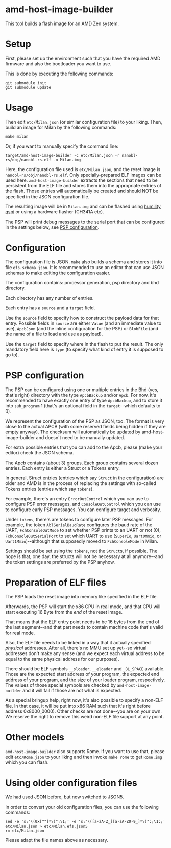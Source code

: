 # amd-host-image-builder

This tool builds a flash image for an AMD Zen system.

# Setup

First, please set up the environment such that you have the required AMD firmware and also the bootloader you want to use.

This is done by executing the following commands:

    git submodule init
    git submodule update

# Usage

Then edit `etc/Milan.json` (or similar configuration file) to your liking.
Then, build an image for Milan by the following commands:

    make milan

Or, if you want to manually specify the command line:

    target/amd-host-image-builder -c etc/Milan.json -r nanobl-rs/obj/nanobl-rs.elf -o Milan.img

Here, the configuration file used is `etc/Milan.json`, and the reset image is `nanobl-rs/obj/nanobl-rs.elf`. Only specially-prepared ELF images can be used here. `amd-host-image-builder` extracts the sections that need to be persistent from the ELF file and stores them into the appropriate entries of the flash. Those entries will automatically be created and should NOT be specified in the JSON configuration file.

The resulting image will be in `Milan.img` and can be flashed using [humility qspi](https://github.com/oxidecomputer/humility) or using a hardware flasher (CH341A etc).

The PSP will print debug messages to the serial port that can be configured in the settings below, see [PSP configuration](#psp-configuration).

# Configuration

The configuration file is JSON. `make` also builds a schema and stores it into file `efs.schema.json`. It is recommended to use an editor that can use JSON schemas to make editing the configuration easier.

The configuration contains: processor generation, psp directory and bhd directory.

Each directory has any number of entries.

Each entry has a `source` and a `target` field.

Use the `source` field to specify how to construct the payload data for that entry.
Possible fields in `source` are either `Value` (and an immediate value to use), `ApcbJson` (and the inline configuration for the PSP) or `BlobFile` (and the name of a file to load and use as payload).

Use the `target` field to specify where in the flash to put the result.
The only mandatory field here is `type` (to specify what kind of entry it is supposed to go to).

# PSP configuration

The PSP can be configured using one or multiple entries in the Bhd (yes, that's right) directory with the type `ApcbBackup` and/or `Apcb`. For now, it's recommended to have exactly one entry of type `ApcbBackup`, and to store it into `sub_program` 1 (that's an optional field in the `target`--which defaults to 0).

We represent the configuration of the PSP as JSON, too. The format is very close to the actual APCB (with some reserved fields being hidden if they are empty anyway). The checksum will automatically be updated by amd-host-image-builder and doesn't need to be manually updated.

For extra possible entries that you can add to the Apcb, please (make your editor) check the JSON schema.

The Apcb contains (about 3) groups. Each group contains several dozen entries. Each entry is either a Struct or a Tokens entry.

In general, Struct entries (entries which say `Struct` in the configuration) are older and AMD is in the process of replacing the settings with so-called Tokens entries (entries which say `tokens`).

For example, there's an entry `ErrorOutControl` which you can use to configure PSP error messages, and `ConsoleOutControl` which you can use to configure early PSP messages. You can configure target and verbosity.

Under `tokens`, there's are tokens to configure later PSP messages. For example, the token `AblSerialBaudRate` configures the baud rate of the UART, `FchConsoleOutMode` to set whether PSP prints to an UART or not (0), `FchConsoleOutSerialPort` to set which UART to use (`SuperIo`, `Uart0Mmio`, or `Uart1Mmio`)--although that supposedly moved to `FchConsoleMode` in Milan.

Settings should be set using the `tokens`, not the `Struct`s, if possible. The hope is that, one day, the structs will not be necessary at all anymore--and the token settings are preferred by the PSP anyhow.

# Preparation of ELF files

The PSP loads the reset image into memory like specified in the ELF file.

Afterwards, the PSP will start the x86 CPU in real mode, and that CPU will start executing 16 Byte from the *end* of the reset image.

That means that the ELF entry point needs to be 16 bytes from the end of the last segment--and that part needs to contain machine code that's valid for real mode.

Also, the ELF file needs to be linked in a way that it actually specified *physical* addresses. After all, there's no MMU set up yet--so virtual addresses don't make any sense (and we expect each virtual address to be equal to the same physical address for our purposes).

There should be ELF symbols `__sloader`, `__eloader` and `_BL_SPACE` available. Those are the expected start address of your program, the expected end address of your program, and the size of your loader program, respectively. The values of those special symbols are checked by `amd-host-image-builder` and it will fail if those are not what is expected.

As a special bringup help, right now, it's also possible to specify a non-ELF file. In that case, it will be put into x86 RAM such that it's right before address 0x8000_0000). Other checks are not done--you are on your own. We reserve the right to remove this weird non-ELF file support at any point.

# Other models

`amd-host-image-builder` also supports Rome. If you want to use that, please edit `etc/Rome.json` to your liking and then invoke `make rome` to get `Rome.img` which you can flash.

# Using older configuration files

We had used JSON before, but now switched to JSON5.

In order to convert your old configuration files, you can use the following commands:

    sed -e 's;"\(0x[^"]*\)";\1;' -e 's;"\([a-zA-Z_][a-zA-Z0-9_]*\)":;\1:;' etc/Milan.json > etc/Milan.efs.json5
    rm etc/Milan.json

Please adapt the file names above as necessary.
